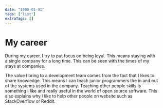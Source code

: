 ```yaml
---
date: "1900-01-01"
tags: ["list"]
extraTags: []
---
```


# My career

During my career, I try to put focus on being loyal. This means staying with a
single company for a long time. This can be seen with the times of my stays at companies.

The value I bring to a development team comes from the fact that I likes to
share knowledge. This means I can teach junior programmers the in and out of
the systems used in the company. Teaching other people skills is something I
like and really useful in the world of open source software. This also explains
why I like to help other people on website such as StackOverflow or Reddit.
